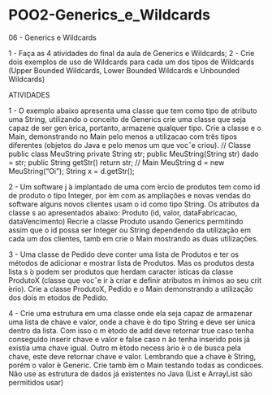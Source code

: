 # POO2-Generics_e_Wildcards
06 - Generics e Wildcards

1 - Faça as 4 atividades do final da aula de Generics e Wildcards;
2 - Crie dois exemplos de uso de Wildcards para cada um dos tipos de Wildcards (Upper Bounded Wildcards, Lower Bounded Wildcards e Unbounded Wildcards)

ATIVIDADES

1 - O exemplo abaixo apresenta uma classe que tem como tipo de atributo uma String, utilizando o conceito de Generics crie uma classe que seja
capaz de ser gen ́erica, portanto, armazene qualquer tipo. Crie a classe e o Main, demonstrando no Main pelo menos a utilizacao com três tipos
diferentes (objetos do Java e pelo menos um que vocˆe criou). 
// Classe public class MeuString private String str; public
MeuString(String str) dado = str; public String getStr() return str; 
// Main MeuString d = new MeuString(“Oi”); String x = d.getStr();

2 - Um software j ́a implantado de uma com ́ercio de produtos tem como id de produto o tipo Integer, por ́em com as ampliações e novas vendas do
software alguns novos clientes usam o id como tipo String. Os atributos da classe s ao apresentados abaixo: Produto (id, valor, dataFabricacao,
dataVencimento) Recrie a classe Produto usando Generics permitindo assim que o id possa ser Integer ou String dependendo da utilização em cada um dos clientes,
tamb em crie o Main mostrando as duas utilizações.

3 - Uma classe de Pedido deve conter uma lista de Produtos e ter os métodos de adicionar e mostrar lista de Produtos. Mas os produtos desta lista s ́o podem ser produtos
que herdam caracter ́ısticas da classe ProdutoX (classe que vocˆe ir ́a criar e definir atributos m ́ınimos ao seu crit ́erio). Crie a classe ProdutoX, Pedido e o Main
demonstrando a utilização dos dois m etodos de Pedido.

4 - Crie uma estrutura em uma classe onde ela seja capaz de armazenar uma lista de chave e valor, onde a chave  ́e do tipo String e deve ser  ́unica
dentro da lista. Com isso o m ́etodo de add deve retornar true caso tenha conseguido inserir chave e valor e false caso n ̃ao tenha inserido pois já
existia uma chave igual. Outro m ́etodo necess ́ario  ́e o de busca pela chave, este deve retornar chave e valor. Lembrando que a chave  ́e String, porém
o valor  ́e Generic. Crie tamb ́em o Main testando todas as condicoes. Não use as estrutura de dados já existentes no Java (List e ArrayList são
permitidos usar)
